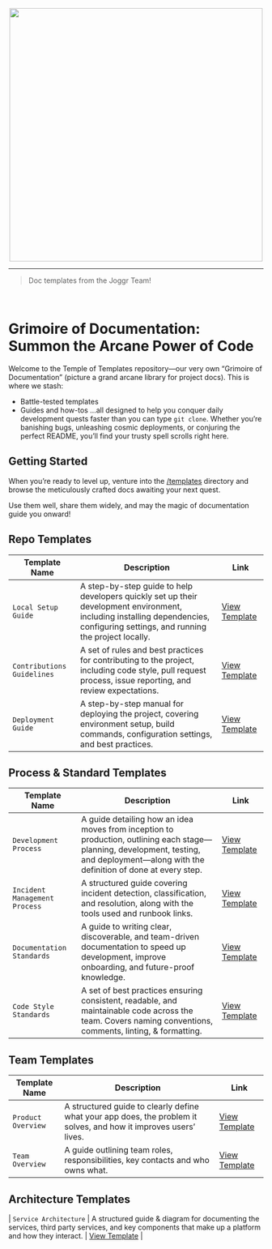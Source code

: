 <div>
    <p align="center">
        <img src="/.github/assets/gh-logo.png" align="center" width="500" />
    </p>
    <hr>
</div>

> Doc templates from the Joggr Team!

<br />

# Grimoire of Documentation: Summon the Arcane Power of Code

Welcome to the Temple of Templates repository—our very own “Grimoire of Documentation” (picture a grand arcane library for project docs). This is where we stash:

- Battle-tested templates
- Guides and how-tos
…all designed to help you conquer daily development quests faster than you can type `git clone`. Whether you’re banishing bugs, unleashing cosmic deployments, or conjuring the perfect README, you’ll find your trusty spell scrolls right here.

## Getting Started
When you’re ready to level up, venture into the [/templates](/templates) directory and browse the meticulously crafted docs awaiting your next quest.

Use them well, share them widely, and may the magic of documentation guide you onward!

## Repo Templates
| Template Name | Description | Link |
|---------------|-------------|------|
| `Local Setup Guide`    | A step-by-step guide to help developers quickly set up their development environment, including installing dependencies, configuring settings, and running the project locally. | [View Template](https://github.com/joggrdocs/temple-of-templates/blob/main/templates/repo-specific/setup-local-environment.md) |
| `Contributions Guidelines` | A set of rules and best practices for contributing to the project, including code style, pull request process, issue reporting, and review expectations. | [View Template](https://github.com/joggrdocs/temple-of-templates/blob/main/templates/repo-specific/setup-local-environment.md) |
| `Deployment Guide` | A step-by-step manual for deploying the project, covering environment setup, build commands, configuration settings, and best practices. | [View Template](https://github.com/joggrdocs/temple-of-templates/blob/main/templates/repo-specific/deployment-guide.md) |

## Process & Standard Templates
| Template Name | Description | Link |
|---------------|-------------|------|
| `Development Process` | A guide detailing how an idea moves from inception to production, outlining each stage—planning, development, testing, and deployment—along with the definition of done at every step. | [View Template]([https://github.com/joggrdocs/temple-of-templates/blob/main/templates/template3.md](https://github.com/joggrdocs/temple-of-templates/blob/main/templates/software-development-process.md)) |
| `Incident Management Process` | A structured guide covering incident detection, classification, and resolution, along with the tools used and runbook links. | [View Template]([https://github.com/joggrdocs/temple-of-templates/blob/main/templates/template3.md](https://github.com/joggrdocs/temple-of-templates/blob/main/templates/incident-management-process.md)) |
| `Documentation Standards` | A guide to writing clear, discoverable, and team-driven documentation to speed up development, improve onboarding, and future-proof knowledge. | [View Template]([https://github.com/joggrdocs/temple-of-templates/blob/main/templates/template3.md](https://github.com/joggrdocs/temple-of-templates/blob/main/templates/documentation-standards.md)) |
| `Code Style Standards` | A set of best practices ensuring consistent, readable, and maintainable code across the team. Covers naming conventions, comments, linting, & formatting. | [View Template]([https://github.com/joggrdocs/temple-of-templates/blob/main/templates/template3.md](https://github.com/joggrdocs/temple-of-templates/blob/main/templates/code-style-standard.md)) |

## Team Templates
| Template Name | Description | Link |
|---------------|-------------|------|
| `Product Overview` |  A structured guide to clearly define what your app does, the problem it solves, and how it improves users’ lives. | [View Template](https://github.com/joggrdocs/temple-of-templates/blob/main/templates/product-overview.md) |
| `Team Overview` | A guide outlining team roles, responsibilities, key contacts and who owns what.  | [View Template ](https://github.com/joggrdocs/temple-of-templates/blob/main/templates/template3.md) |

## Architecture Templates
| `Service Architecture` | A structured guide & diagram for documenting the services, third party services, and key components that make up a platform and how they interact. | [View Template](https://github.com/joggrdocs/temple-of-templates/blob/main/templates/template3.md) |









